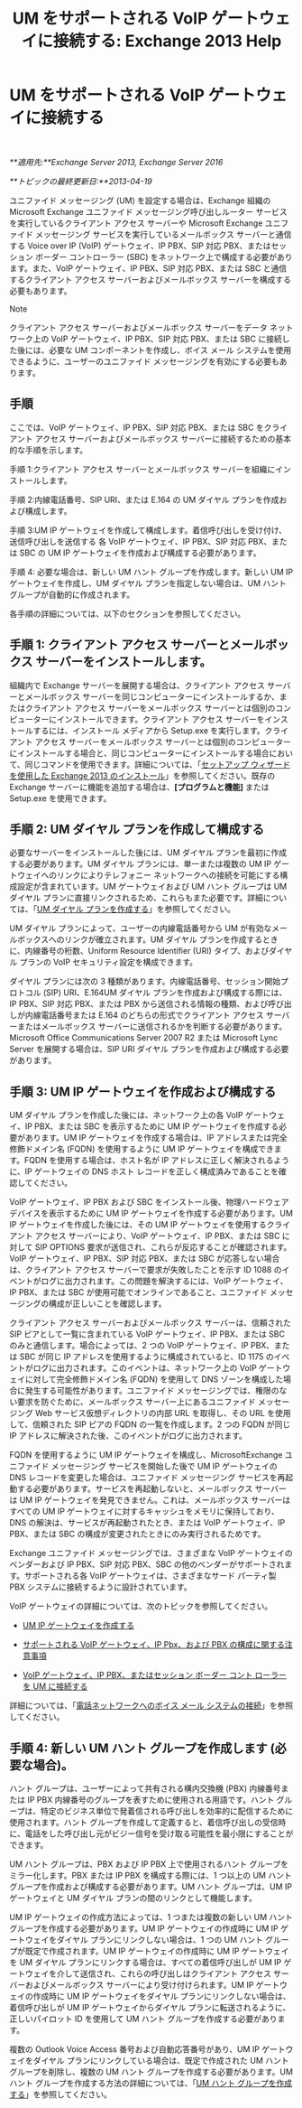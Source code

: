﻿---
title: 'UM をサポートされる VoIP ゲートウェイに接続する: Exchange 2013 Help'
TOCTitle: UM をサポートされる VoIP ゲートウェイに接続する
ms:assetid: b8dfc8bd-2ee5-418d-b0a4-4fa2ec7e2a2e
ms:mtpsurl: https://technet.microsoft.com/ja-jp/library/Bb124360(v=EXCHG.150)
ms:contentKeyID: 50555862
ms.date: 04/24/2018
mtps_version: v=EXCHG.150
ms.translationtype: HT
---

# UM をサポートされる VoIP ゲートウェイに接続する

 

_**適用先:**Exchange Server 2013, Exchange Server 2016_

_**トピックの最終更新日:**2013-04-19_

ユニファイド メッセージング (UM) を設定する場合は、Exchange 組織の Microsoft Exchange ユニファイド メッセージング呼び出しルーター サービスを実行しているクライアント アクセス サーバーや Microsoft Exchange ユニファイド メッセージング サービスを実行しているメールボックス サーバーと通信する Voice over IP (VoIP) ゲートウェイ、IP PBX、SIP 対応 PBX、またはセッション ボーダー コントローラー (SBC) をネットワーク上で構成する必要があります。また、VoIP ゲートウェイ、IP PBX、SIP 対応 PBX、または SBC と通信するクライアント アクセス サーバーおよびメールボックス サーバーを構成する必要もあります。


> [!NOTE]
> クライアント アクセス サーバーおよびメールボックス サーバーをデータ ネットワーク上の VoIP ゲートウェイ、IP PBX、SIP 対応 PBX、または SBC に接続した後には、必要な UM コンポーネントを作成し、ボイス メール システムを使用できるように、ユーザーのユニファイド メッセージングを有効にする必要もあります。



## 手順

ここでは、VoIP ゲートウェイ、IP PBX、SIP 対応 PBX、または SBC をクライアント アクセス サーバーおよびメールボックス サーバーに接続するための基本的な手順を示します。

手順 1:クライアント アクセス サーバーとメールボックス サーバーを組織にインストールします。

手順 2:内線電話番号、SIP URI、または E.164 の UM ダイヤル プランを作成および構成します。

手順 3:UM IP ゲートウェイを作成して構成します。着信呼び出しを受け付け、送信呼び出しを送信する 各 VoIP ゲートウェイ、IP PBX、SIP 対応 PBX、または SBC の UM IP ゲートウェイを作成および構成する必要があります。

手順 4: 必要な場合は、新しい UM ハント グループを作成します。新しい UM IP ゲートウェイを作成し、UM ダイヤル プランを指定しない場合は、UM ハント グループが自動的に作成されます。

各手順の詳細については、以下のセクションを参照してください。

## 手順 1: クライアント アクセス サーバーとメールボックス サーバーをインストールします。

組織内で Exchange サーバーを展開する場合は、クライアント アクセス サーバーとメールボックス サーバーを同じコンピューターにインストールするか、またはクライアント アクセス サーバーをメールボックス サーバーとは個別のコンピューターにインストールできます。クライアント アクセス サーバーをインストールするには、インストール メディアから Setup.exe を実行します。クライアント アクセス サーバーをメールボックス サーバーとは個別のコンピューターにインストールする場合と、同じコンピューターにインストールする場合において、同じコマンドを使用できます。詳細については、「[セットアップ ウィザードを使用した Exchange 2013 のインストール](install-exchange-2013-using-the-setup-wizard-exchange-2013-help.md)」を参照してください。既存の Exchange サーバーに機能を追加する場合は、**\[プログラムと機能\]** または Setup.exe を使用できます。

## 手順 2: UM ダイヤル プランを作成して構成する

必要なサーバーをインストールした後には、UM ダイヤル プランを最初に作成する必要があります。UM ダイヤル プランには、単一または複数の UM IP ゲートウェイへのリンクによりテレフォニー ネットワークへの接続を可能にする構成設定が含まれています。UM ゲートウェイおよび UM ハント グループは UM ダイヤル プランに直接リンクされるため、これらもまた必要です。詳細については、「[UM ダイヤル プランを作成する](create-a-um-dial-plan-exchange-2013-help.md)」を参照してください。

UM ダイヤル プランによって、ユーザーの内線電話番号から UM が有効なメールボックスへのリンクが確立されます。UM ダイヤル プランを作成するときに、内線番号の桁数、Uniform Resource Identifier (URI) タイプ、およびダイヤル プランの VoIP セキュリティ設定を構成できます。

ダイヤル プランには次の 3 種類があります。内線電話番号、セッション開始プロトコル (SIP) URI、E.164UM ダイヤル プランを作成および構成する際には、IP PBX、SIP 対応 PBX、または PBX から送信される情報の種類、および呼び出しが内線電話番号または E.164 のどちらの形式でクライアント アクセス サーバーまたはメールボックス サーバーに送信されるかを判断する必要があります。Microsoft Office Communications Server 2007 R2 または Microsoft Lync Server を展開する場合は、SIP URI ダイヤル プランを作成および構成する必要があります。

## 手順 3: UM IP ゲートウェイを作成および構成する

UM ダイヤル プランを作成した後には、ネットワーク上の各 VoIP ゲートウェイ、IP PBX、または SBC を表示するために UM IP ゲートウェイを作成する必要があります。UM IP ゲートウェイを作成する場合は、IP アドレスまたは完全修飾ドメイン名 (FQDN) を使用するように UM IP ゲートウェイを構成できます。FQDN を使用する場合は、ホスト名が IP アドレスに正しく解決されるように、IP ゲートウェイの DNS ホスト レコードを正しく構成済みであることを確認してください。

VoIP ゲートウェイ、IP PBX および SBC をインストール後、物理ハードウェア デバイスを表示するために UM IP ゲートウェイを作成する必要があります。UM IP ゲートウェイを作成した後には、その UM IP ゲートウェイを使用するクライアント アクセス サーバーにより、VoIP ゲートウェイ、IP PBX、または SBC に対して SIP OPTIONS 要求が送信され、これらが反応することが確認されます。VoIP ゲートウェイ、IP PBX、SIP 対応 PBX、または SBC が応答しない場合は、クライアント アクセス サーバーで要求が失敗したことを示す ID 1088 のイベントがログに出力されます。この問題を解決するには、VoIP ゲートウェイ、IP PBX、または SBC が使用可能でオンラインであること、ユニファイド メッセージングの構成が正しいことを確認します。

クライアント アクセス サーバーおよびメールボックス サーバーは、信頼された SIP ピアとして一覧に含まれている VoIP ゲートウェイ、IP PBX、または SBC のみと通信します。場合によっては、2 つの VoIP ゲートウェイ、IP PBX、または SBC が同じ IP アドレスを使用するように構成されていると、ID 1175 のイベントがログに出力されます。このイベントは、ネットワーク上の VoIP ゲートウェイに対して完全修飾ドメイン名 (FQDN) を使用して DNS ゾーンを構成した場合に発生する可能性があります。ユニファイド メッセージングでは、権限のない要求を防ぐために、メールボックス サーバー上にあるユニファイド メッセージング Web サービス仮想ディレクトリの内部 URL を取得し、その URL を使用して、信頼された SIP ピアの FQDN の一覧を作成します。2 つの FQDN が同じ IP アドレスに解決された後、このイベントがログに出力されます。

FQDN を使用するように UM IP ゲートウェイを構成し、MicrosoftExchange ユニファイド メッセージング サービスを開始した後で UM IP ゲートウェイの DNS レコードを変更した場合は、ユニファイド メッセージング サービスを再起動する必要があります。サービスを再起動しないと、メールボックス サーバーは UM IP ゲートウェイを発見できません。これは、メールボックス サーバーはすべての UM IP ゲートウェイに対するキャッシュをメモリに保持しており、DNS の解決は、サービスが再起動されたとき、または VoIP ゲートウェイ、IP PBX、または SBC の構成が変更されたときにのみ実行されるためです。

Exchange ユニファイド メッセージングでは、さまざまな VoIP ゲートウェイのベンダーおよび IP PBX、SIP 対応 PBX、SBC の他のベンダーがサポートされます。サポートされる各 VoIP ゲートウェイは、さまざまなサード パーティ製 PBX システムに接続するように設計されています。

VoIP ゲートウェイの詳細については、次のトピックを参照してください。

  - [UM IP ゲートウェイを作成する](create-a-um-ip-gateway-exchange-2013-help.md)

  - [サポートされる VoIP ゲートウェイ、IP Pbx、および PBX の構成に関する注意事項](configuration-notes-for-supported-voip-gateways-ip-pbxs-and-pbxs-exchange-2013-help.md)

  - [VoIP ゲートウェイ、IP PBX、またはセッション ボーダー コント ローラーを UM に接続する](connect-a-voip-gateway-ip-pbx-or-session-border-controller-to-um-exchange-2013-help.md)

詳細については、「[電話ネットワークへのボイス メール システムの接続](connect-your-voice-mail-system-to-your-telephone-network-exchange-2013-help.md)」を参照してください。

## 手順 4: 新しい UM ハント グループを作成します (必要な場合)。

ハント グループは、ユーザーによって共有される構内交換機 (PBX) 内線番号または IP PBX 内線番号のグループを表すために使用される用語です。ハント グループは、特定のビジネス単位で発着信される呼び出しを効率的に配信するために使用されます。ハント グループを作成して定義すると、着信呼び出しの受信時に、電話をした呼び出し元がビジー信号を受け取る可能性を最小限にすることができます。

UM ハント グループは、PBX および IP PBX 上で使用されるハント グループをミラー化します。PBX または IP PBX を構成する際には、1 つ以上の UM ハント グループを作成および構成する必要があります。UM ハント グループは、UM IP ゲートウェイと UM ダイヤル プランの間のリンクとして機能します。

UM IP ゲートウェイの作成方法によっては、1 つまたは複数の新しい UM ハント グループを作成する必要があります。UM IP ゲートウェイの作成時に UM IP ゲートウェイをダイヤル プランにリンクしない場合は、1 つの UM ハント グループが既定で作成されます。UM IP ゲートウェイの作成時に UM IP ゲートウェイを UM ダイヤル プランにリンクする場合は、すべての着信呼び出しが UM IP ゲートウェイを介して送信され、これらの呼び出しはクライアント アクセス サーバーおよびメールボックス サーバーにより受け付けられます。UM IP ゲートウェイの作成時に UM IP ゲートウェイをダイヤル プランにリンクしない場合は、着信呼び出しが UM IP ゲートウェイからダイヤル プランに転送されるように、正しいパイロット ID を使用して UM ハント グループを作成する必要があります。

複数の Outlook Voice Access 番号および自動応答番号があり、UM IP ゲートウェイをダイヤル プランにリンクしている場合は、既定で作成された UM ハント グループを削除し、複数の UM ハント グループを作成する必要があります。UM ハント グループを作成する方法の詳細については、「[UM ハント グループを作成する](create-a-um-hunt-group-exchange-2013-help.md)」を参照してください。

